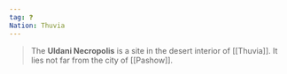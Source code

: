 ```yaml
---
tag: ❓
Nation: Thuvia
---
```

> The **Uldani Necropolis** is a site in the desert interior of [[Thuvia]]. It lies not far from the city of [[Pashow]].







